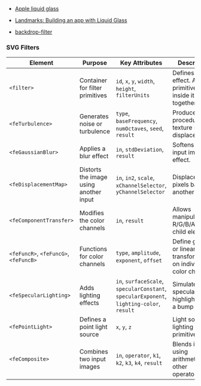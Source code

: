 - [Apple liquid glass](https://www.apple.com/newsroom/2025/06/apple-introduces-a-delightful-and-elegant-new-software-design)
- [Landmarks: Building an app with Liquid Glass](https://developer.apple.com/documentation/swiftui/landmarks-building-an-app-with-liquid-glass)

- [backdrop-filter](https://developer.mozilla.org/en-US/docs/Web/CSS/backdrop-filter)

### SVG Filters

| **Element**                           | **Purpose**                            | **Key Attributes**                                                                       | **Description**                                                      | **MDN Link**                                                                                             |
| ------------------------------------- | -------------------------------------- | ---------------------------------------------------------------------------------------- | -------------------------------------------------------------------- | -------------------------------------------------------------------------------------------------------- |
| `<filter>`                            | Container for filter primitives        | `id`, `x`, `y`, `width`, `height`, `filterUnits`                                         | Defines a filter effect. All primitives inside it work together.     | [MDN: filter](https://developer.mozilla.org/en-US/docs/Web/SVG/Element/filter)                           |
| `<feTurbulence>`                      | Generates noise or turbulence          | `type`, `baseFrequency`, `numOctaves`, `seed`, `result`                                  | Produces a procedural texture (e.g. for displacement).               | [MDN: feTurbulence](https://developer.mozilla.org/en-US/docs/Web/SVG/Element/feTurbulence)               |
| `<feGaussianBlur>`                    | Applies a blur effect                  | `in`, `stdDeviation`, `result`                                                           | Softens the input image or effect.                                   | [MDN: feGaussianBlur](https://developer.mozilla.org/en-US/docs/Web/SVG/Element/feGaussianBlur)           |
| `<feDisplacementMap>`                 | Distorts the image using another input | `in`, `in2`, `scale`, `xChannelSelector`, `yChannelSelector`                             | Displaces pixels based on another map.                               | [MDN: feDisplacementMap](https://developer.mozilla.org/en-US/docs/Web/SVG/Element/feDisplacementMap)     |
| `<feComponentTransfer>`               | Modifies the color channels            | `in`, `result`                                                                           | Allows manipulation of R/G/B/A using child elements.                 | [MDN: feComponentTransfer](https://developer.mozilla.org/en-US/docs/Web/SVG/Element/feComponentTransfer) |
| `<feFuncR>`, `<feFuncG>`, `<feFuncB>` | Functions for color channels           | `type`, `amplitude`, `exponent`, `offset`                                                | Define gamma or linear transformations on individual color channels. | [MDN: feFuncR](https://developer.mozilla.org/en-US/docs/Web/SVG/Element/feFuncR)                         |
| `<feSpecularLighting>`                | Adds lighting effects                  | `in`, `surfaceScale`, `specularConstant`, `specularExponent`, `lighting-color`, `result` | Simulates specular highlights using a bump map.                      | [MDN: feSpecularLighting](https://developer.mozilla.org/en-US/docs/Web/SVG/Element/feSpecularLighting)   |
| `<fePointLight>`                      | Defines a point light source           | `x`, `y`, `z`                                                                            | Light source for lighting filter primitives.                         | [MDN: fePointLight](https://developer.mozilla.org/en-US/docs/Web/SVG/Element/fePointLight)               |
| `<feComposite>`                       | Combines two input images              | `in`, `operator`, `k1`, `k2`, `k3`, `k4`, `result`                                       | Blends images using arithmetic or other operators.                   | [MDN: feComposite](https://developer.mozilla.org/en-US/docs/Web/SVG/Element/feComposite)                 |

